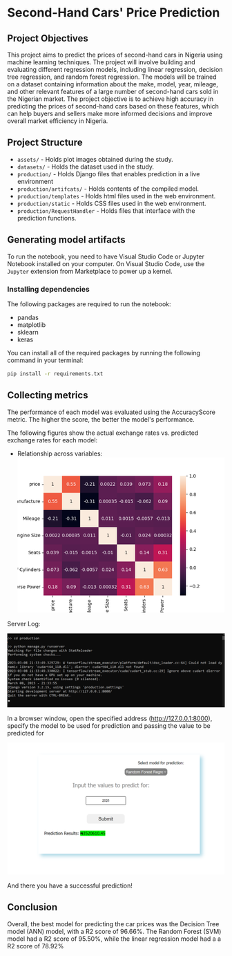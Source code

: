 # Second-Hand Cars' Price Prediction

## Project Objectives
This project aims to predict the prices of second-hand cars in Nigeria using machine learning techniques. The project will involve building and evaluating different regression models, including linear regression, decision tree regression, and random forest regression. The models will be trained on a dataset containing information about the make, model, year, mileage, and other relevant features of a large number of second-hand cars sold in the Nigerian market. The project objective is to achieve high accuracy in predicting the prices of second-hand cars based on these features, which can help buyers and sellers make more informed decisions and improve overall market efficiency in Nigeria.


## Project Structure
- `assets/` - Holds plot images obtained during the study.
- `datasets/` - Holds the dataset used in the study.
- `production/` - Holds Django files that enables prediction in a live environment
- `production/artifcats/` - Holds contents of the compiled model.
- `production/templates` - Holds html files used in the web environment.
- `production/static` - Holds CSS files used in the web environment.
- `production/RequestHandler` - Holds files that interface with the prediction functions.


## Generating model artifacts
To run the notebook, you need to have Visual Studio Code or Jupyter Notebook installed on your computer. On Visual Studio Code, use the `Jupyter` extension from Marketplace to power up a kernel.

### Installing dependencies
The following packages are required to run the notebook:

- pandas
- matplotlib
- sklearn
- keras

You can install all of the required packages by running the following command in your terminal:

```sh
pip install -r requirements.txt
```

## Collecting metrics
The performance of each model was evaluated using the AccuracyScore metric. The higher the score, the better the model's performance.

The following figures show the actual exchange rates vs. predicted exchange rates for each model:

- Relationship across variables:
![Heatmap](assets/heatmap.png)

Server Log:

![Server log](assets/server-log.png)

In a browser window, open the specified address (http://127.0.0.1:8000), specify the model to be used for prediction and passing the value to be predicted for

![Web Screenshot](assets/web-screenshot.png)

And there you have a successful prediction!

## Conclusion
Overall, the best model for predicting the car prices was the Decision Tree model (ANN) model, with a R2 score of 96.66%. The Random Forest (SVM) model had a R2 score of 95.50%, while the linear regression model had a a R2 score of 78.92%